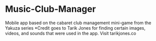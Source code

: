 # Music-Club-Manager
Mobile app based on the cabaret club management mini-game from the Yakuza series
*Credit goes to Tarik Jones for finding certain images, videos, and sounds that were used in the app. Visit tarikjones.co
